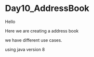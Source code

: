 # Day10_AddressBook

Hello 


Here we are creating a address book 

we have different use cases.

using java version 8 

